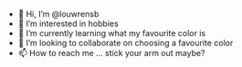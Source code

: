- 👋 Hi, I’m @louwrensb
- 👀 I’m interested in hobbies
- 🌱 I’m currently learning what my favourite color is
- 💞️ I’m looking to collaborate on choosing a favourite color
- 📫 How to reach me ... stick your arm out maybe?

<!---
louwrensb/louwrensb is a ✨ special ✨ repository because its `README.md` (this file) appears on your GitHub profile.
You can click the Preview link to take a look at your changes.
--->
